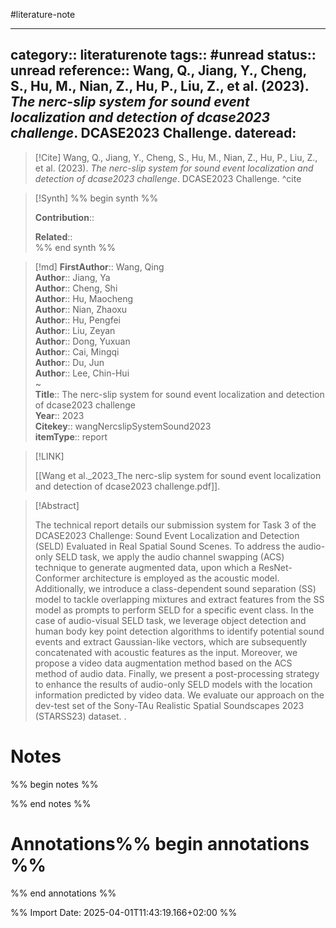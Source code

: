 #literature-note 

---
category:: literaturenote
tags:: #unread 
status:: unread 
reference:: Wang, Q., Jiang, Y., Cheng, S., Hu, M., Nian, Z., Hu, P., Liu, Z., et al. (2023). _The nerc-slip system for sound event localization and detection of dcase2023 challenge_. DCASE2023 Challenge.
dateread:
---

> [!Cite]
> Wang, Q., Jiang, Y., Cheng, S., Hu, M., Nian, Z., Hu, P., Liu, Z., et al. (2023). _The nerc-slip system for sound event localization and detection of dcase2023 challenge_. DCASE2023 Challenge.
^cite

>[!Synth]
>%% begin synth %%
>
>**Contribution**:: 
>
>**Related**::  
>%% end synth %%

>[!md]
> **FirstAuthor**:: Wang, Qing  
> **Author**:: Jiang, Ya  
> **Author**:: Cheng, Shi  
> **Author**:: Hu, Maocheng  
> **Author**:: Nian, Zhaoxu  
> **Author**:: Hu, Pengfei  
> **Author**:: Liu, Zeyan  
> **Author**:: Dong, Yuxuan  
> **Author**:: Cai, Mingqi  
> **Author**:: Du, Jun  
> **Author**:: Lee, Chin-Hui  
~    
> **Title**:: The nerc-slip system for sound event localization and detection of dcase2023 challenge  
> **Year**:: 2023   
> **Citekey**:: wangNercslipSystemSound2023  
> **itemType**:: report    

> [!LINK] 
>
> [[Wang et al._2023_The nerc-slip system for sound event localization and detection of dcase2023 challenge.pdf]].

> [!Abstract]
>
> The technical report details our submission system for Task 3 of the DCASE2023 Challenge: Sound Event Localization and Detection (SELD) Evaluated in Real Spatial Sound Scenes. To address the audio-only SELD task, we apply the audio channel swapping (ACS) technique to generate augmented data, upon which a ResNet-Conformer architecture is employed as the acoustic model. Additionally, we introduce a class-dependent sound separation (SS) model to tackle overlapping mixtures and extract features from the SS model as prompts to perform SELD for a specific event class. In the case of audio-visual SELD task, we leverage object detection and human body key point detection algorithms to identify potential sound events and extract Gaussian-like vectors, which are subsequently concatenated with acoustic features as the input. Moreover, we propose a video data augmentation method based on the ACS method of audio data. Finally, we present a post-processing strategy to enhance the results of audio-only SELD models with the location information predicted by video data. We evaluate our approach on the dev-test set of the Sony-TAu Realistic Spatial Soundscapes 2023 (STARSS23) dataset.
>.
> 
# Notes

%% begin notes %%

%% end notes %%


# Annotations%% begin annotations %%


%% end annotations %%









%% Import Date: 2025-04-01T11:43:19.166+02:00 %%
